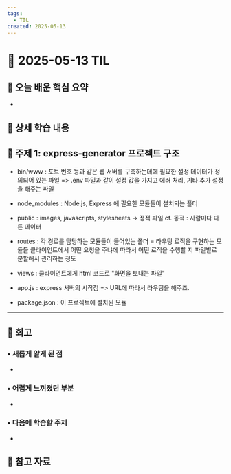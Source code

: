 ```yaml
---
tags:
  - TIL
created: 2025-05-13
---
```


# 📘 2025-05-13 TIL

## 📌 오늘 배운 핵심 요약
- 

## 🧠 상세 학습 내용

## 📍 주제 1: express-generator 프로젝트 구조
- bin/www : 포트 번호 등과 같은 웹 서버를 구축하는데에 필요한 설정 데이터가 정의되어 있는 파일 
=> .env 파일과 같이 설정 값을 가지고 에러 처리, 기타 추가 설정을 해주는 파일

- node_modules : Node.js, Express 에 필요한 모듈들이 설치되는 폴더
- public : images, javascripts, stylesheets -> 정적 파일
	cf. 동적 : 사람마다 다른 데이터

- routes : 각 경로를 담당하는 모듈들이 들어있는 폴더 
  = 라우팅 로직을 구현하는 모듈들
  클라이언트에서 어떤 요청을 주냐에 따라서 어떤 로직을 수행할 지 파일별로 분할해서 관리하는 정도
- views : 클라이언트에게 html 코드로 "화면을 보내는 파일"
- app.js :  express 서버의 시작점 => URL에 따라서 라우팅을 해주죠.
- package.json : 이 프로젝트에 설치된 모듈






---

## **💭 회고**

### • 새롭게 알게 된 점
- 

### • 어렵게 느껴졌던 부분
- 

### • 다음에 학습할 주제
- 


## 🔗 참고 자료
